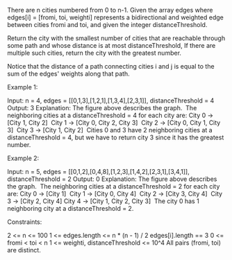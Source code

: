 There are n cities numbered from 0 to n-1. Given the array edges where
edges[i] = [fromi, toi, weighti] represents a bidirectional and weighted edge
between cities fromi and toi, and given the integer distanceThreshold.

Return the city with the smallest number of cities that are reachable through
some path and whose distance is at most distanceThreshold, If there are
multiple such cities, return the city with the greatest number.

Notice that the distance of a path connecting cities i and j is equal to the
sum of the edges' weights along that path.


Example 1:


Input: n = 4, edges = [[0,1,3],[1,2,1],[1,3,4],[2,3,1]], distanceThreshold =
4
Output: 3
Explanation: The figure above describes the graph. 
The neighboring cities at a distanceThreshold = 4 for each city are:
City 0 -> [City 1, City 2] 
City 1 -> [City 0, City 2, City 3] 
City 2 -> [City 0, City 1, City 3] 
City 3 -> [City 1, City 2] 
Cities 0 and 3 have 2 neighboring cities at a distanceThreshold = 4, but we
have to return city 3 since it has the greatest number.


Example 2:


Input: n = 5, edges = [[0,1,2],[0,4,8],[1,2,3],[1,4,2],[2,3,1],[3,4,1]],
distanceThreshold = 2
Output: 0
Explanation: The figure above describes the graph. 
The neighboring cities at a distanceThreshold = 2 for each city are:
City 0 -> [City 1] 
City 1 -> [City 0, City 4] 
City 2 -> [City 3, City 4] 
City 3 -> [City 2, City 4]
City 4 -> [City 1, City 2, City 3] 
The city 0 has 1 neighboring city at a distanceThreshold = 2.



Constraints:


2 <= n <= 100
1 <= edges.length <= n * (n - 1) / 2
edges[i].length == 3
0 <= fromi < toi < n
1 <= weighti, distanceThreshold <= 10^4
All pairs (fromi, toi) are distinct.




